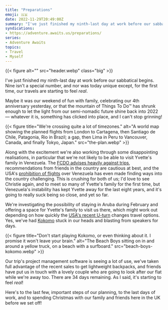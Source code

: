 ```yaml
---
title: "Preparations"
emoji: 🇬🇧
date: 2022-11-29T20:49:00Z
summary: "I've just finished my ninth-last day at work before our sabbatical begins. And for the first time, our travels are starting to feel real."
syndications:
- https://adventure.awaits.us/preparations/
series:
- Adventure Awaits
topics:
- Travel
- Myself
---
```

{{< figure alt="" src="header.webp" class="big" >}}

I've just finished my ninth-last day at work before our sabbatical begins. Nine isn't a special number, and nor was today unique except, for the first time, our travels are starting to feel *real*.

Maybe it was our weekend of fun with family, celebrating our 4th anniversary yesterday, or that the mountain of Things To Do™ has shrunk enough to let the light from our semi-nomadic future shine back into 2022 — whatever it is, something has clicked into place, and I can't stop grinning!

{{< figure title="We're crossing quite a lot of timezones." alt="A world map showing the planned flights from London to Cartagena, then Santiago de Chile, Patagonia, Rio in Brazil; a gap, then Lima in Peru to Vancouver, Canada, and finally Tokyo, Japan." src="the-plan.webp" >}}

Along with the excitement we're also working through some disappointing realisations, in particular that we're not likely to be able to visit Yvette's family in Venezuela. The [FCDO advises heavily against trips](https://www.gov.uk/foreign-travel-advice/venezuela), recommendations from friends in the country are cautious at best, and the USA's [prohibition of flights](https://www.reuters.com/article/us-venezuela-politics-airlines-idUSKCN1S733E) over Venezuela has even made finding ways into the country challenging. This is crushing for both of us; I'd love to see Christie again, and to meet so many of Yvette's family for the first time, but Venezuela's instability has kept Yvette away for the last eight years, and it's going to really suck being so close, and yet so far.

We're investigating the possibility of staying in Aruba during February and offering a space for Yvette's family to visit us there, which might work out depending on how quickly the [USA's recent U-turn](https://www.state.gov/joint-statement-on-venezuela-negotiations-2/) changes travel options. Yes, we've had [Kokomo](https://songwhip.com/the-beach-boys/kokomo) stuck in our heads and blasting from speakers for days.

{{< figure title="Don't start playing Kokomo, or even thinking about it. I promise it won't leave your brain." alt="The Beach Boys sitting on in and around a yellow truck, on a beach with a surfboard." src="beach-boys-kokomo.webp" >}}

Our trip's project management software is seeing a lot of use, we've taken full advantage of the recent sales to get lightweight backpacks, and friends have put us in touch with a lovely couple who are going to look after our flat while we're away too. There are 34 days remaining. As I said, it's starting to feel *real*!

Here's to the last few, important steps of our planning, to the last days of work, and to spending Christmas with our family and friends here in the UK before we set off!
